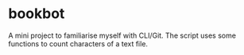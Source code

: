 # bookbot
A mini project to familiarise myself with CLI/Git. The script uses some functions to count characters of a text file. 
